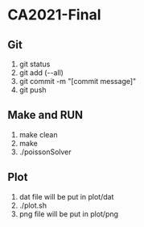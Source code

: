 # CA2021-Final

## Git

1. git status
2. git add (--all)
3. git commit -m "[commit message]"
4. git push

## Make and RUN

1. make clean
2. make
3. ./poissonSolver

## Plot
1. dat file will be put in plot/dat
2. ./plot.sh
3. png file will be put in plot/png
